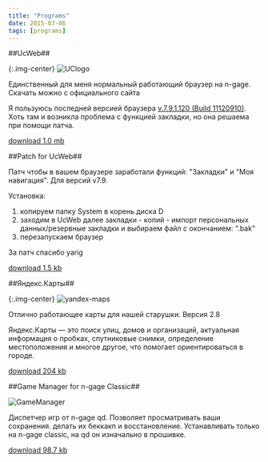 ```yaml
---
title: "Programs"
date: 2015-07-06
tags: [programs]
---
```


##UcWeb##

{:.img-center}
![UClogo](https://dl.dropboxusercontent.com/u/33967130/n-gage/programs/UClogo.png)

Единственный для меня нормальный работающий браузер на n-gage. Скачать можно с официального сайта

Я пользуюсь последней версией браузера [v.7.9.1.120 (Build 11120910)](http://www.ucweb.com/wor/prd/prd/nokia-NGage-xz-15263.html). Хоть там и возникла проблема с функцией закладки, но она решаема при помощи патча.

[download 1.0 mb](https://dl.dropboxusercontent.com/u/33967130/n-gage/programs/UCBrowser_V7.9.1.120_S60V1_pf26_%28Build11120910%29.sis)


##Patch for UcWeb##

Пaтч чтoбы в вaшeм бpayзepe зapaбoтaли фyнкций: "Зaклaдки" и "Moя нaвигaция". Для вepcий v7.9.

Установка:

1. копируем папку System в корень диска D
2. заходим в UcWeb далее зaклaдки - кoпий - импopт пepcoнaльныx дaнныx/peзepвныe зaклaдки и выбираем фaйл c oкoнчaниeм: ".bak"
3. перезапускаем браузер

За патч спасибо yarig

[download 1.5 kb](https://dl.dropboxusercontent.com/u/33967130/n-gage/programs/Patch_UcWeb_v7.9.zip)

##Яндекс.Карты##

{:.img-center}
![yandex-maps](https://dl.dropboxusercontent.com/u/33967130/n-gage/programs/UClogo.png)

Отлично работающее карты для нашей старушки. Версия 2.8

Яндекс.Карты — это поиск улиц, домов и организаций, актуальная информация о пробках, спутниковые снимки, определение местоположения и многое другое, что помогает ориентироваться в городе.

[download 204 kb](http://md.ya.ru/download/maps/yandexmaps-s60v1.sis)

##Game Manager for n-gage Classic##

![GameManager](https://dl.dropboxusercontent.com/u/33967130/n-gage/programs/GameManager.jpg) 

Диспетчер игр от n-gage qd. Позволяет просматривать ваши сохранения. делать их беккакп и восстановление. Устанавливать только на n-gage classic, на qd он изначально в прошивке. 

[download 98.7 kb](https://dl.dropboxusercontent.com/u/33967130/n-gage/programs/GameManager_for_Classic.SIS)
